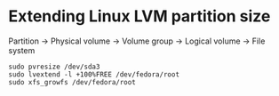 # Extending Linux LVM partition size

Partition -> Physical volume -> Volume group -> Logical volume -> File system

```shell
sudo pvresize /dev/sda3
sudo lvextend -l +100%FREE /dev/fedora/root
sudo xfs_growfs /dev/fedora/root
```
